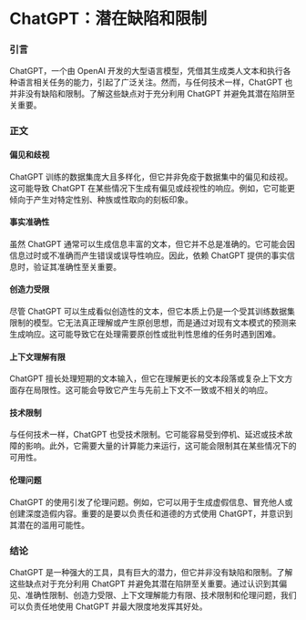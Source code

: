 # ChatGPT：潜在缺陷和限制

### 引言

ChatGPT，一个由 OpenAI 开发的大型语言模型，凭借其生成类人文本和执行各种语言相关任务的能力，引起了广泛关注。然而，与任何技术一样，ChatGPT 也并非没有缺陷和限制。了解这些缺点对于充分利用 ChatGPT 并避免其潜在陷阱至关重要。

### 正文

#### 偏见和歧视

ChatGPT 训练的数据集庞大且多样化，但它并非免疫于数据集中的偏见和歧视。这可能导致 ChatGPT 在某些情况下生成有偏见或歧视性的响应。例如，它可能更倾向于产生对特定性别、种族或性取向的刻板印象。

#### 事实准确性

虽然 ChatGPT 通常可以生成信息丰富的文本，但它并不总是准确的。它可能会因信息过时或不准确而产生错误或误导性响应。因此，依赖 ChatGPT 提供的事实信息时，验证其准确性至关重要。

#### 创造力受限

尽管 ChatGPT 可以生成看似创造性的文本，但它本质上仍是一个受其训练数据集限制的模型。它无法真正理解或产生原创思想，而是通过对现有文本模式的预测来生成响应。这可能导致它在处理需要原创性或批判性思维的任务时遇到困难。

#### 上下文理解有限

ChatGPT 擅长处理短期的文本输入，但它在理解更长的文本段落或复杂上下文方面存在局限性。这可能会导致它产生与先前上下文不一致或不相关的响应。

#### 技术限制

与任何技术一样，ChatGPT 也受技术限制。它可能容易受到停机、延迟或技术故障的影响。此外，它需要大量的计算能力来运行，这可能会限制其在某些情况下的可用性。

#### 伦理问题

ChatGPT 的使用引发了伦理问题。例如，它可以用于生成虚假信息、冒充他人或创建深度造假内容。重要的是要以负责任和道德的方式使用 ChatGPT，并意识到其潜在的滥用可能性。

### 结论

ChatGPT 是一种强大的工具，具有巨大的潜力，但它并非没有缺陷和限制。了解这些缺点对于充分利用 ChatGPT 并避免其潜在陷阱至关重要。通过认识到其偏见、准确性限制、创造力受限、上下文理解能力有限、技术限制和伦理问题，我们可以负责任地使用 ChatGPT 并最大限度地发挥其好处。

